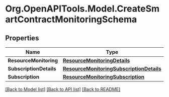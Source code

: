 
# Org.OpenAPITools.Model.CreateSmartContractMonitoringSchema

## Properties

Name | Type | Description | Notes
------------ | ------------- | ------------- | -------------
**ResourceMonitoring** | [**ResourceMonitoringDetails**](ResourceMonitoringDetails.md) |  | [optional] 
**SubscriptionDetails** | [**ResourceMonitoringSubscriptionDetails**](ResourceMonitoringSubscriptionDetails.md) |  | [optional] 
**Subscription** | [**ResourceMonitoringSubscription**](ResourceMonitoringSubscription.md) |  | [optional] 

[[Back to Model list]](../README.md#documentation-for-models)
[[Back to API list]](../README.md#documentation-for-api-endpoints)
[[Back to README]](../README.md)

